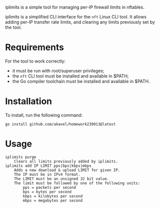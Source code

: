 
iplimits is a simple tool for managing per-IP firewall limits in nftables.

iplimits is a simplified CLI interface for the `nft` Linux CLI tool.
It allows adding per-IP transfer rate limits, and clearing any limits
previously set by the tool.

# Requirements

For the tool to work correctly:

  - it must be run with root/superuser privileges;
  - the `nft` CLI tool must be installed and available in $PATH;
  - the Go compiler toolchain must be installed and available in $PATH.

# Installation

To install, run the following command:

	go install github.com/akavel/homework230913@latest

# Usage

	iplimits purge
		Clears all limits previously added by iplimits.
	iplimits add IP LIMIT pps|bps|kbps|mbps
		Adds a new download & upload LIMIT for given IP.
		The IP must be in IPv4 format.
		The LIMIT must be an unsigned 32 bit value.
		The limit must be followed by one of the following units:
			pps = packets per second
			bps = bytes per second
			kbps = kilobytes per second
			mbps = megabytes per second

